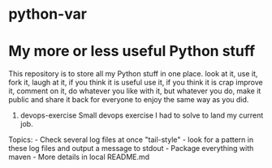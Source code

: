 # python-var
My more or less useful Python stuff
=========================================
This repository is to store all my Python stuff in one place. look at it, use it, fork it, laugh at it,
if you think it is useful use it, if you think it is crap improve it, comment on it, do whatever you like 
with it, but whatever you do, make it public and share it back for everyone to enjoy the same way as you did. 

1. devops-exercise
Small devops exercise I had to solve to land my current job. 

Topics: 
    - Check several log files at once "tail-style"
    - look for a pattern in these log files and output a message to stdout
    - Package everything with maven
    - More details in local README.md
